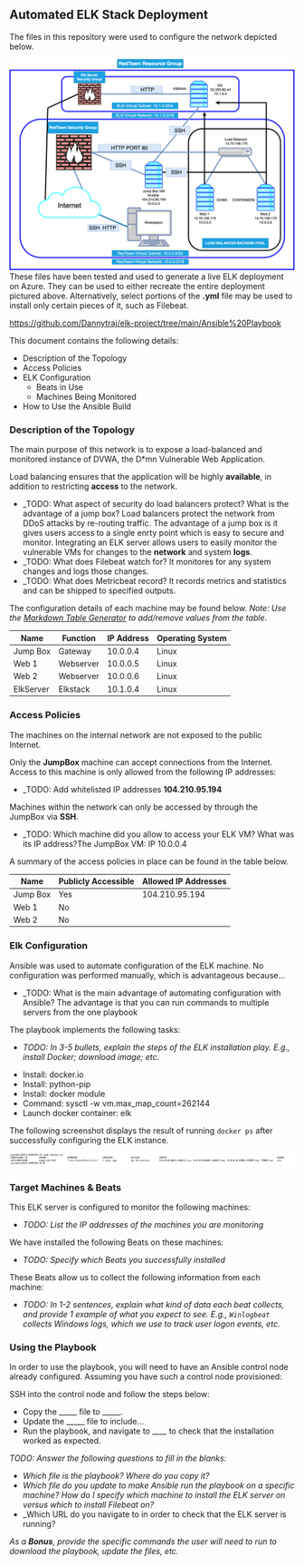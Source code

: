 ## Automated ELK Stack Deployment

The files in this repository were used to configure the network depicted below.

![RedTeam Cloud Server](https://github.com/Dannytraj/elk-project/blob/main/RedTeam%20Cloud%20Server.png)
These files have been tested and used to generate a live ELK deployment on Azure. They can be used to either recreate the entire deployment pictured above. Alternatively, select portions of the __.yml__ file may be used to install only certain pieces of it, such as Filebeat.

https://github.com/Dannytraj/elk-project/tree/main/Ansible%20Playbook
  
  This document contains the following details:
- Description of the Topology
- Access Policies
- ELK Configuration
  - Beats in Use
  - Machines Being Monitored
- How to Use the Ansible Build


### Description of the Topology

The main purpose of this network is to expose a load-balanced and monitored instance of DVWA, the D*mn Vulnerable Web Application.

Load balancing ensures that the application will be highly **available**, in addition to restricting __access__ to the network.
- _TODO: What aspect of security do load balancers protect? What is the advantage of a jump box? Load balancers protect the network from DDoS attacks by re-routing traffic. The advantage of a jump box is it gives users access to a single enrty point which is easy to secure and monitor.
Integrating an ELK server allows users to easily monitor the vulnerable VMs for changes to the **network** and system **logs**.
- _TODO: What does Filebeat watch for? It monitores for any system changes and logs those changes.
- _TODO: What does Metricbeat record? It records metrics and statistics and can be shipped to specified outputs.

The configuration details of each machine may be found below.
_Note: Use the [Markdown Table Generator](http://www.tablesgenerator.com/markdown_tables) to add/remove values from the table_.

| Name     | Function | IP Address | Operating System |
|----------|----------|------------|------------------|
| Jump Box | Gateway  | 10.0.0.4   | Linux            |
| Web 1    | Webserver| 10.0.0.5   | Linux            |
| Web 2    | Webserver| 10.0.0.6   | Linux            |
| ElkServer| Elkstack | 10.1.0.4   | Linux            |

### Access Policies

The machines on the internal network are not exposed to the public Internet. 

Only the **JumpBox** machine can accept connections from the Internet. Access to this machine is only allowed from the following IP addresses:
- _TODO: Add whitelisted IP addresses **104.210.95.194**

Machines within the network can only be accessed by through the JumpBox via **SSH**.
- _TODO: Which machine did you allow to access your ELK VM? What was its IP address?The JumpBox VM: IP 10.0.0.4

A summary of the access policies in place can be found in the table below.

| Name     | Publicly Accessible | Allowed IP Addresses |
|----------|---------------------|----------------------|
| Jump Box | Yes                 |   104.210.95.194     |
| Web 1    | No                  |                      |
| Web 2    | No                  |                      |

### Elk Configuration

Ansible was used to automate configuration of the ELK machine. No configuration was performed manually, which is advantageous because...
- _TODO: What is the main advantage of automating configuration with Ansible?
The advantage is that you can run commands to multiple servers from the one playbook

The playbook implements the following tasks:
- _TODO: In 3-5 bullets, explain the steps of the ELK installation play. E.g., install Docker; download image; etc._
* Install: docker.io
* Install: python-pip
* Install: docker module
* Command: sysctl -w vm.max_map_count=262144
* Launch docker container: elk

The following screenshot displays the result of running `docker ps` after successfully configuring the ELK instance.

![DockerPS](https://github.com/Dannytraj/elk-project/blob/main/DockerPS.png)

### Target Machines & Beats
This ELK server is configured to monitor the following machines:
- _TODO: List the IP addresses of the machines you are monitoring_

We have installed the following Beats on these machines:
- _TODO: Specify which Beats you successfully installed_

These Beats allow us to collect the following information from each machine:
- _TODO: In 1-2 sentences, explain what kind of data each beat collects, and provide 1 example of what you expect to see. E.g., `Winlogbeat` collects Windows logs, which we use to track user logon events, etc._

### Using the Playbook
In order to use the playbook, you will need to have an Ansible control node already configured. Assuming you have such a control node provisioned: 

SSH into the control node and follow the steps below:
- Copy the _____ file to _____.
- Update the _____ file to include...
- Run the playbook, and navigate to ____ to check that the installation worked as expected.

_TODO: Answer the following questions to fill in the blanks:_
- _Which file is the playbook? Where do you copy it?_
- _Which file do you update to make Ansible run the playbook on a specific machine? How do I specify which machine to install the ELK server on versus which to install Filebeat on?_
- _Which URL do you navigate to in order to check that the ELK server is running?

_As a **Bonus**, provide the specific commands the user will need to run to download the playbook, update the files, etc._
